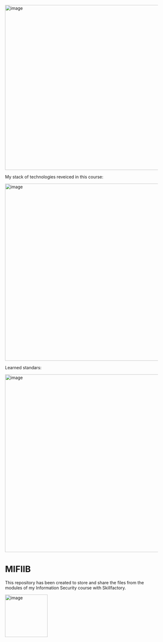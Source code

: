 
<img width="544" alt="image" src="https://github.com/AlexandrGanitev/MIFIIB/assets/122431529/af9abadf-c4bd-4d29-b507-ff043a59074f">


My stack of technologies reveiced in this course:


<img width="584" alt="image" src="https://github.com/AlexandrGanitev/MIFIIB/assets/122431529/b529084e-28f9-4ac7-b352-fb5d48c78b02">

Learned standars:


<img width="586" alt="image" src="https://github.com/AlexandrGanitev/MIFIIB/assets/122431529/e4129f09-92f9-4bc2-a7e1-cb08ef54c81f">

# MIFIIB
This repository has been created to store and share the files from the modules of my Information Security course with Skillfactory.

<img width="140" alt="image" src="https://github.com/AlexandrGanitev/MIFIIB/assets/122431529/1a9f6c18-32e5-465f-9e19-7f6cc253de8f">
